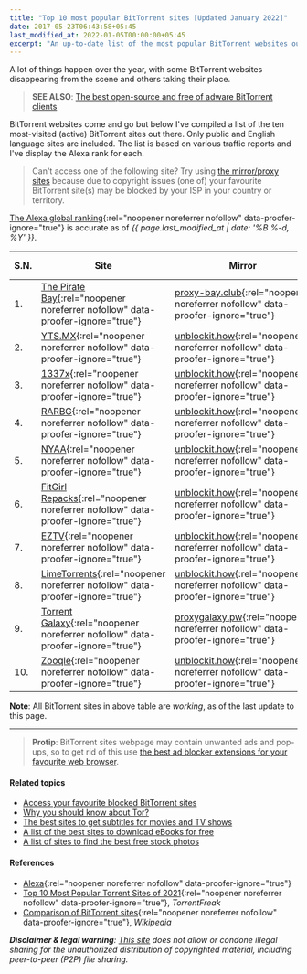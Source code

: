 ```yaml
---
title: "Top 10 most popular BitTorrent sites [Updated January 2022]"
date: 2017-05-23T06:43:58+05:45
last_modified_at: 2022-01-05T00:00:00+05:45
excerpt: "An up-to-date list of the most popular BitTorrent websites out there."
---
```


A lot of things happen over the year, with some BitTorrent websites disappearing from the scene and others taking their place.

> **SEE ALSO**: [The best open-source and free of adware BitTorrent clients](/the-best-open-source-bittorrent-clients/)

BitTorrent websites come and go but below I've compiled a list of the ten most-visited (active) BitTorrent sites out there. Only public and English language sites are included. The list is based on various traffic reports and I've display the Alexa rank for each.

> Can't access one of the following site? Try using [the mirror/proxy sites](/access-your-favourite-blocked-bittorrent-sites/) because due to copyright issues (one of) your favourite BitTorrent site(s) may be blocked by your ISP in your country or territory.

[The Alexa global ranking](https://www.alexa.com/siteinfo){:rel="noopener noreferrer nofollow" data-proofer-ignore="true"} is accurate as of _{{ page.last_modified_at | date: '%B %-d, %Y' }}_.

| S.N. | Site                                                                                                             | Mirror                                                                                                                 | Specialization | RSS | Alexa Rank |
| ---- | ---------------------------------------------------------------------------------------------------------------- | ---------------------------------------------------------------------------------------------------------------------- | -------------- | --- | ---------- |
| 1.   | [The Pirate Bay](https://thepiratebay.org/){:rel="noopener noreferrer nofollow" data-proofer-ignore="true"}      | [proxy-bay.club](https://proxy-bay.club/){:rel="noopener noreferrer nofollow" data-proofer-ignore="true"}              | -              | Yes | 332        |
| 2.   | [YTS.MX](https://yts.mx/){:rel="noopener noreferrer nofollow" data-proofer-ignore="true"}                        | [unblockit.how](https://yts.unblockit.how/){:rel="noopener noreferrer nofollow" data-proofer-ignore="true"}            | Movies         | Yes | 402        |
| 3.   | [1337x](https://1337x.to/){:rel="noopener noreferrer nofollow" data-proofer-ignore="true"}                       | [unblockit.how](https://1337x.unblockit.how/){:rel="noopener noreferrer nofollow" data-proofer-ignore="true"}          | -              | No  | 433        |
| 4.   | [RARBG](https://rarbg.to/){:rel="noopener noreferrer nofollow" data-proofer-ignore="true"}                       | [unblockit.how](https://rarbg.unblockit.how/){:rel="noopener noreferrer nofollow" data-proofer-ignore="true"}          | -              | Yes | 1,064      |
| 5.   | [NYAA](https://nyaa.si/){:rel="noopener noreferrer nofollow" data-proofer-ignore="true"}                         | [unblockit.how](http://nyaa.unblockit.how/){:rel="noopener noreferrer nofollow" data-proofer-ignore="true"}            | Anime          | Yes | 1,109      |
| 6.   | [FitGirl Repacks](https://fitgirl-repacks.site/){:rel="noopener noreferrer nofollow" data-proofer-ignore="true"} | [unblockit.how](https://fitgirlrepacks.unblockit.how/){:rel="noopener noreferrer nofollow" data-proofer-ignore="true"} | Games          | No  | 2,604      |
| 7.   | [EZTV](https://eztv.re/){:rel="noopener noreferrer nofollow" data-proofer-ignore="true"}                         | [unblockit.how](https://eztv.unblockit.how/){:rel="noopener noreferrer nofollow" data-proofer-ignore="true"}           | TV series      | Yes | 3,664      |
| 8.   | [LimeTorrents](https://www.limetorrents.pro/){:rel="noopener noreferrer nofollow" data-proofer-ignore="true"}    | [unblockit.how](https://limetorrents.unblockit.how/){:rel="noopener noreferrer nofollow" data-proofer-ignore="true"}   | -              | Yes | 4,472      |
| 9.   | [Torrent Galaxy](https://torrentgalaxy.to/){:rel="noopener noreferrer nofollow" data-proofer-ignore="true"}      | [proxygalaxy.pw](https://proxygalaxy.pw/){:rel="noopener noreferrer nofollow" data-proofer-ignore="true"}              | -              | Yes | 6,110      |
| 10.  | [Zooqle](https://zooqle.com/){:rel="noopener noreferrer nofollow" data-proofer-ignore="true"}                    | [unblockit.how](https://zooqle.unblockit.how/){:rel="noopener noreferrer nofollow" data-proofer-ignore="true"}         | Search         | Yes | 12,359     |

**Note**: All BitTorrent sites in above table are _working_, as of the last update to this page.

---

> **Protip**: BitTorrent sites webpage may contain unwanted ads and pop-ups, so to get rid of this use [the best ad blocker extensions for your favourite web browser](/the-best-ad-blocker-extensions-for-your-favourite-web-browser-free-and-open-source/).

#### Related topics

- [Access your favourite blocked BitTorrent sites](/access-your-favourite-blocked-bittorrent-sites/)
- [Why you should know about Tor?](/why-you-should-know-about-tor/)
- [The best sites to get subtitles for movies and TV shows](/the-best-sites-to-get-subtitles-for-movies-and-tv-shows/)
- [A list of the best sites to download eBooks for free](/a-list-of-the-best-sites-to-download-ebooks-for-free/)
- [A list of sites to find the best free stock photos](/a-list-of-sites-to-find-the-best-free-stock-photos/)

#### References

- [Alexa](http://www.alexa.com/siteinfo){:rel="noopener noreferrer nofollow" data-proofer-ignore="true"}
- [Top 10 Most Popular Torrent Sites of 2021](https://torrentfreak.com/top-torrent-sites-2021-210103/){:rel="noopener noreferrer nofollow" data-proofer-ignore="true"}, _TorrentFreak_
- [Comparison of BitTorrent sites](http://en.wikipedia.org/wiki/Comparison_of_BitTorrent_sites){:rel="noopener noreferrer nofollow" data-proofer-ignore="true"}, _Wikipedia_

_**Disclaimer & legal warning**: [This site](/) does not allow or condone illegal sharing for the unauthorized distribution of copyrighted material, including peer-to-peer (P2P) file sharing._
